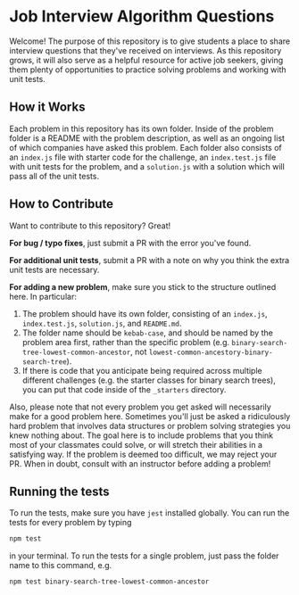 # Job Interview Algorithm Questions

Welcome! The purpose of this repository is to give students a place to share interview questions that they've received on interviews. As this repository grows, it will also serve as a helpful resource for active job seekers, giving them plenty of opportunities to practice solving problems and working with unit tests.

## How it Works

Each problem in this repository has its own folder. Inside of the problem folder is a README with the problem description, as well as an ongoing list of which companies have asked this problem. Each folder also consists of an `index.js` file with starter code for the challenge, an `index.test.js` file with unit tests for the problem, and a `solution.js` with a solution which will pass all of the unit tests.

## How to Contribute

Want to contribute to this repository? Great! 

**For bug / typo fixes**, just submit a PR with the error you've found.

**For additional unit tests**, submit a PR with a note on why you think the extra unit tests are necessary.

**For adding a new problem**, make sure you stick to the structure outlined here. In particular:

  1. The problem should have its own folder, consisting of an `index.js`, `index.test.js`, `solution.js`, and `README.md`. 
  2. The folder name should be `kebab-case`, and should be named by the problem area first, rather than the specific problem (e.g. `binary-search-tree-lowest-common-ancestor`, not `lowest-common-ancestory-binary-search-tree`).
  3. If there is code that you anticipate being required across multiple different challenges (e.g. the starter classes for binary search trees), you can put that code inside of the `_starters` directory.

Also, please note that not every problem you get asked will necessarily make for a good problem here. Sometimes you'll just be asked a ridiculously hard problem that involves data structures or problem solving strategies you knew nothing about. The goal here is to include problems that you think most of your classmates could solve, or will stretch their abilities in a satisfying way. If the problem is deemed too difficult, we may reject your PR. When in doubt, consult with an instructor before adding a problem!

## Running the tests

To run the tests, make sure you have `jest` installed globally. You can run the tests for every problem by typing

```sh
npm test
```

in your terminal. To run the tests for a single problem, just pass the folder name to this command, e.g.

```sh
npm test binary-search-tree-lowest-common-ancestor
```
